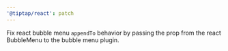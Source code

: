 ```yaml
---
'@tiptap/react': patch
---
```


Fix react bubble menu `appendTo` behavior by passing the prop from the react BubbleMenu to the bubble menu plugin.
